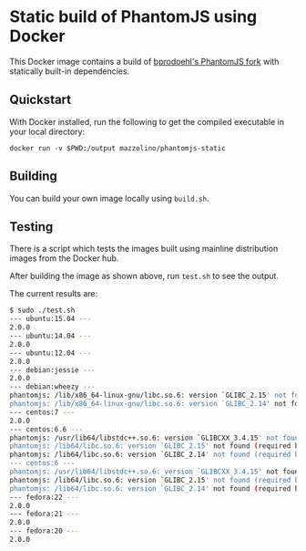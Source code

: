 # Static build of PhantomJS using Docker

This Docker image contains a build of [bprodoehl's PhantomJS fork](https://github.com/bprodoehl/phantomjs) with statically built-in dependencies. 

## Quickstart

With Docker installed, run the following to get the compiled executable in your local directory:

    docker run -v $PWD:/output mazzolino/phantomjs-static

## Building

You can build your own image locally using `build.sh`.

## Testing

There is a script which tests the images built using mainline distribution images from the Docker hub.

After building the image as shown above, run `test.sh` to see the output.

The current results are:

```bash
$ sudo ./test.sh
--- ubuntu:15.04 ---
2.0.0
--- ubuntu:14.04 ---
2.0.0
--- ubuntu:12.04 ---
2.0.0
--- debian:jessie ---
2.0.0
--- debian:wheezy ---
phantomjs: /lib/x86_64-linux-gnu/libc.so.6: version `GLIBC_2.15' not found (required by phantomjs)
phantomjs: /lib/x86_64-linux-gnu/libc.so.6: version `GLIBC_2.14' not found (required by phantomjs)
--- centos:7 ---
2.0.0
--- centos:6.6 ---
phantomjs: /usr/lib64/libstdc++.so.6: version `GLIBCXX_3.4.15' not found (required by phantomjs)
phantomjs: /lib64/libc.so.6: version `GLIBC_2.15' not found (required by phantomjs)
phantomjs: /lib64/libc.so.6: version `GLIBC_2.14' not found (required by phantomjs)
--- centos:6 ---
phantomjs: /usr/lib64/libstdc++.so.6: version `GLIBCXX_3.4.15' not found (required by phantomjs)
phantomjs: /lib64/libc.so.6: version `GLIBC_2.15' not found (required by phantomjs)
phantomjs: /lib64/libc.so.6: version `GLIBC_2.14' not found (required by phantomjs)
--- fedora:22 ---
2.0.0
--- fedora:21 ---
2.0.0
--- fedora:20 ---
2.0.0
